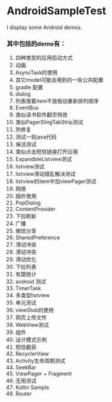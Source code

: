 # AndroidSampleTest
I display some Android demos.

### 其中包括的demo有：

1. 四种类型的应用启动方式
2. 动画
3. AsyncTask的使用
4. 其它model可能会用到的一些公共配置
4. gradle 配置
5. dialog
6. 列表按着item不放拖动重新排列顺序
7. EventBus
8. 类似读书软件翻页特效
9. 类似PagerSlingTabStrip测试
10. 热修复
11. 测试一些java代码
12. 保活测试
13. 类似点击短信链接打开应用
14. ExpandbleListview测试
15. listview测试
16. listview滑动错乱解决测试
17. listview的item中加viewPager测试
18. 网络
19. 插件使用
20. PopDialog
21. ContentProvider
22. 下拉刷新
23. 广播
24. 微信分享
25. SharedPreference
26. 滑动冲突
27. 滑动冲突
28. 滑动优化
29. 下拉列表
30. 有盟统计
31. android 测试
32. TimerTask
33. 多类型listview
34. 单元测试
35. viewStub的使用
36. 网页上传文件
37. WebView测试
38. 组件
39. 设计模式示例
40. 短信截获
41. RecyclerView
42. Activity生命周期测试
43. SeekBar
44. ViewPager + Fragment
45. 无用测试
46. Kotlin Sample
47. Router

